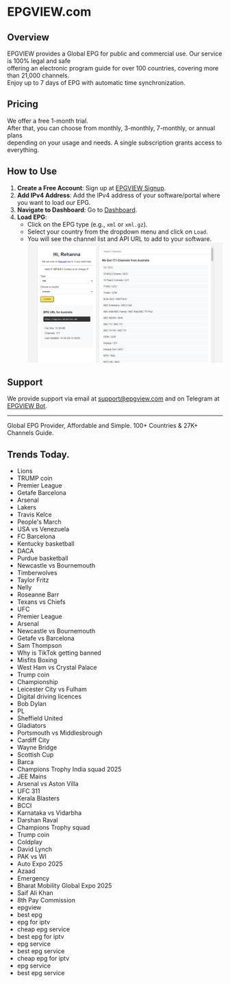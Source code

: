 # EPGVIEW.com



## Overview
EPGVIEW provides a Global EPG for public and commercial use. Our service is 100% legal and safe\
offering an electronic program guide for over 100 countries, covering more than 21,000 channels.\
Enjoy up to 7 days of EPG with automatic time synchronization.

## Pricing
We offer a free 1-month trial. \
After that, you can choose from monthly, 3-monthly, 7-monthly, or annual plans \
depending on your usage and needs. A single subscription grants access to everything.

## How to Use
1. **Create a Free Account**: Sign up at [EPGVIEW Signup](https://epgview.com/signup.php).
2. **Add IPv4 Address**: Add the IPv4 address of your software/portal where you want to load our EPG.
3. **Navigate to Dashboard**: Go to [Dashboard](https://epgview.com/dashboard.php).
4. **Load EPG**:
   - Click on the EPG type (e.g., `xml` or `xml.gz`).
   - Select your country from the dropdown menu and click on `Load`.
   - You will see the channel list and API URL to add to your software.
![EPGVIEW](img/dashboard.png)
## Support
We provide support via email at [support@epgview.com](mailto:support@epgview.com) and on Telegram at [EPGVIEW Bot](https://t.me/epgview_bot).

---

Global EPG Provider, Affordable and Simple. 100+ Countries & 27K+ Channels Guide.

## Trends Today.

- Lions
- TRUMP coin
- Premier League
- Getafe  Barcelona
- Arsenal
- Lakers
- Travis Kelce
- People's March
- USA vs Venezuela
- FC Barcelona
- Kentucky basketball
- DACA
- Purdue basketball
- Newcastle vs Bournemouth
- Timberwolves
- Taylor Fritz
- Nelly
- Roseanne Barr
- Texans vs Chiefs
- UFC
- Premier League
- Arsenal
- Newcastle vs Bournemouth
- Getafe vs Barcelona
- Sam Thompson
- Why is TikTok getting banned
- Misfits Boxing
- West Ham vs Crystal Palace
- Trump coin
- Championship
- Leicester City vs Fulham
- Digital driving licences
- Bob Dylan
- PL
- Sheffield United
- Gladiators
- Portsmouth vs Middlesbrough
- Cardiff City
- Wayne Bridge
- Scottish Cup
- Barca
- Champions Trophy India squad 2025
- JEE Mains
- Arsenal vs Aston Villa
- UFC 311
- Kerala Blasters
- BCCI
- Karnataka vs Vidarbha
- Darshan Raval
- Champions Trophy squad
- Trump coin
- Coldplay
- David Lynch
- PAK vs WI
- Auto Expo 2025
- Azaad
- Emergency
- Bharat Mobility Global Expo 2025
- Saif Ali Khan
- 8th Pay Commission
- epgview
- best epg
- epg for iptv
- cheap epg service
- best epg for iptv
- epg service
- best epg service
- cheap epg for iptv
- epg service
- best epg service
